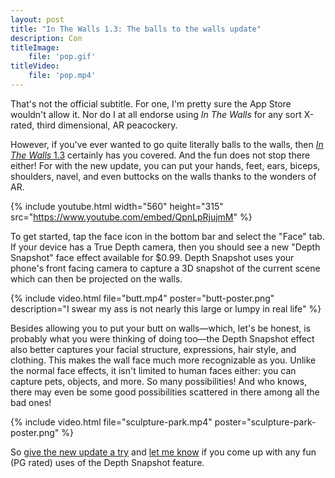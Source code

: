 ```yaml
---
layout: post
title: "In The Walls 1.3: The balls to the walls update"
description: Con
titleImage:
    file: 'pop.gif'
titleVideo:
    file: 'pop.mp4'
---
```


That's not the official subtitle. For one, I'm pretty sure the App Store wouldn't allow it. Nor do I at all endorse using *In The Walls* for any sort X-rated, third dimensional, AR peacockery.

However, if you've ever wanted to go quite literally balls to the walls, then [*In The Walls* 1.3][app] certainly has you covered. And the fun does not stop there either! <!-- Here, a less mature person might have used the transition, "it goes far deeper than balls too". Thankfully, dear html reader, I am not such a person --> For with the new update, you can put your hands, feet, ears, biceps, shoulders, navel, and even buttocks on the walls thanks to the wonders of AR.

{% include youtube.html width="560" height="315" src="https://www.youtube.com/embed/QpnLpRjujmM" %}

To get started, tap the face icon in the bottom bar and select the "Face" tab. If your device has a True Depth camera, then you should see a new "Depth Snapshot" face effect available for $0.99. Depth Snapshot uses your phone's front facing camera to capture a 3D snapshot of the current scene which can then be projected on the walls.

{% include video.html file="butt.mp4" poster="butt-poster.png" description="I swear my ass is not nearly this large or lumpy in real life" %}

Besides allowing you to put your butt on walls—which, let's be honest, is probably what you were thinking of doing too—the Depth Snapshot effect also better captures your facial structure, expressions, hair style, and clothing. This makes the wall face much more recognizable as you. Unlike the normal face effects, it isn't limited to human faces either: you can capture pets, objects, and more. So many possibilities! And who knows, there may even be some good possibilities scattered in there among all the bad ones!

<!-- Now we just need to raise enough money to get Kim in on this wall anatomy action (and no, not Kim Dot Com, although, come to think of it, Mr. Com certainly would offer a whole mot more bang for the buck...) -->

{% include video.html file="sculpture-park.mp4" poster="sculpture-park-poster.png" %}

So [give the new update a try][app] and [let me know](https://twitter.com/mattbierner) if you come up with any fun (PG rated) uses of the Depth Snapshot feature. 

[app]: https://apps.apple.com/us/app/id1522257130 